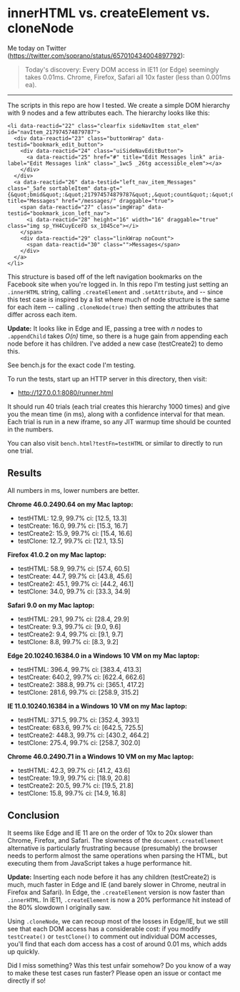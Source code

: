 # innerHTML vs. createElement vs. cloneNode

Me today on Twitter (https://twitter.com/soprano/status/657010434004897792):

> Today's discovery: Every DOM access in IE11 (or Edge) seemingly takes 0.01ms. Chrome, Firefox, Safari all 10x faster (less than 0.001ms ea).

---

The scripts in this repo are how I tested. We create a simple DOM hierarchy with 9 nodes and a few attributes each. The hierarchy looks like this:

```
<li data-reactid="22" class="clearfix sideNavItem stat_elem" id="navItem_217974574879787">
  <div data-reactid="23" class="buttonWrap" data-testid="bookmark_edit_button">
    <div data-reactid="24" class="uiSideNavEditButton">
      <a data-reactid="25" href="#" title="Edit Messages link" aria-label="Edit Messages link" class="_1wc5 _26tg accessible_elem"></a>
    </div>
  </div>
  <a data-reactid="26" data-testid="left_nav_item_Messages" class="_5afe sortableItem" data-gt="{&quot;bmid&quot;:&quot;217974574879787&quot;,&quot;count&quot;:&quot;0&quot;,&quot;bookmark_type&quot;:&quot;type_facebook_app&quot;,&quot;rank&quot;:&quot;3&quot;,&quot;nav_items_count&quot;:&quot;4&quot;,&quot;nav_section&quot;:&quot;favorites&quot;,&quot;sec_position&quot;:&quot;1&quot;,&quot;screen_height&quot;:&quot;&quot;,&quot;screen_width&quot;:&quot;&quot;,&quot;total&quot;:&quot;22&quot;,&quot;masher&quot;:&quot;item&quot;}" title="Messages" href="/messages/" draggable="true">
    <span data-reactid="27" class="imgWrap" data-testid="bookmark_icon_left_nav">
      <i data-reactid="28" height="16" width="16" draggable="true" class="img sp_YH4CuyEceFD sx_1045ce"></i>
    </span>
    <div data-reactid="29" class="linkWrap noCount">
      <span data-reactid="30" class="">Messages</span>
    </div>
  </a>
</li>
```

This structure is based off of the left navigation bookmarks on the Facebook site when you're logged in. In this repo I'm testing just setting an `.innerHTML` string, calling `.createElement` and `.setAttribute`, and -- since this test case is inspired by a list where much of node structure is the same for each item -- calling `.cloneNode(true)` then setting the attributes that differ across each item.

**Update:** It looks like in Edge and IE, passing a tree with *n* nodes to `.appendChild` takes *O(n)* time, so there is a huge gain from appending each node before it has children. I've added a new case (testCreate2) to demo this.

See bench.js for the exact code I'm testing.

To run the tests, start up an HTTP server in this directory, then visit:

* http://127.0.0.1:8080/runner.html

It should run 40 trials (each trial creates this hierarchy 1000 times) and give you the mean time (in ms), along with a confidence interval for that mean. Each trial is run in a new iframe, so any JIT warmup time should be counted in the numbers.

You can also visit `bench.html?testFn=testHTML` or similar to directly to run one trial.

## Results

All numbers in ms, lower numbers are better.

**Chrome 46.0.2490.64 on my Mac laptop:**

* testHTML: 12.9, 99.7% ci: [12.5, 13.3]
* testCreate: 16.0, 99.7% ci: [15.3, 16.7]
* testCreate2: 15.9, 99.7% ci: [15.4, 16.6]
* testClone: 12.7, 99.7% ci: [12.1, 13.5]

**Firefox 41.0.2 on my Mac laptop:**

* testHTML: 58.9, 99.7% ci: [57.4, 60.5]
* testCreate: 44.7, 99.7% ci: [43.8, 45.6]
* testCreate2: 45.1, 99.7% ci: [44.2, 46.1]
* testClone: 34.0, 99.7% ci: [33.3, 34.9]

**Safari 9.0 on my Mac laptop:**

* testHTML: 29.1, 99.7% ci: [28.4, 29.9]
* testCreate: 9.3, 99.7% ci: [9.0, 9.6]
* testCreate2: 9.4, 99.7% ci: [9.1, 9.7]
* testClone: 8.8, 99.7% ci: [8.3, 9.2]

**Edge 20.10240.16384.0 in a Windows 10 VM on my Mac laptop:**

* testHTML: 396.4, 99.7% ci: [383.4, 413.3]
* testCreate: 640.2, 99.7% ci: [622.4, 662.6]
* testCreate2: 388.8, 99.7% ci: [365.1, 417.2]
* testClone: 281.6, 99.7% ci: [258.9, 315.2]

**IE 11.0.10240.16384 in a Windows 10 VM on my Mac laptop:**

* testHTML: 371.5, 99.7% ci: [352.4, 393.1]
* testCreate: 683.6, 99.7% ci: [642.5, 725.5]
* testCreate2: 448.3, 99.7% ci: [430.2, 464.2]
* testClone: 275.4, 99.7% ci: [258.7, 302.0]

**Chrome 46.0.2490.71 in a Windows 10 VM on my Mac laptop:**

* testHTML: 42.3, 99.7% ci: [41.2, 43.6]
* testCreate: 19.9, 99.7% ci: [18.9, 20.8]
* testCreate2: 20.5, 99.7% ci: [19.5, 21.8]
* testClone: 15.8, 99.7% ci: [14.9, 16.8]

## Conclusion

It seems like Edge and IE 11 are on the order of 10x to 20x slower than Chrome, Firefox, and Safari. The slowness of the `document.createElement` alternative is particularly frustrating because (presumably) the browser needs to perform almost the same operations when parsing the HTML, but executing them from JavaScript takes a huge performance hit.

**Update:** Inserting each node before it has any children (testCreate2) is much, much faster in Edge and IE (and barely slower in Chrome, neutral in Firefox and Safari). In Edge, the `.createElement` version is now faster than `.innerHTML`. In IE11, `.createElement` is now a 20% performance hit instead of the 80% slowdown I originally saw.

Using `.cloneNode`, we can recoup most of the losses in Edge/IE, but we still see that each DOM access has a considerable cost: if you modify `testCreate()` or `testClone()` to comment out individual DOM accesses, you'll find that each dom access has a cost of around 0.01 ms, which adds up quickly.

Did I miss something? Was this test unfair somehow? Do you know of a way to make these test cases run faster? Please open an issue or contact me directly if so!
